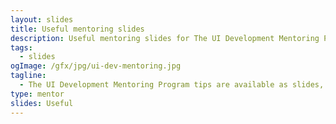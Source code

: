 ```yaml
---
layout: slides
title: Useful mentoring slides
description: Useful mentoring slides for The UI Development Mentoring Program tips.
tags:
  - slides
ogImage: /gfx/jpg/ui-dev-mentoring.jpg
tagline:
  - The UI Development Mentoring Program tips are available as slides, too.
type: mentor
slides: Useful
---
```

